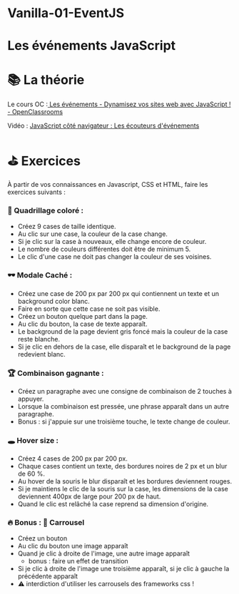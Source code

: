 # Vanilla-01-EventJS

# Les événements JavaScript



# 📚️ La théorie

Le cours OC :[ Les événements - Dynamisez vos sites web avec JavaScript ! - OpenClassrooms](https://openclassrooms.com/en/courses/1916641-dynamisez-vos-sites-web-avec-javascript/1918968-les-evenements)

Vidéo : [JavaScript côté navigateur : Les écouteurs d'événements](https://www.youtube.com/watch?v=55EXq7ZjL4Q&list=PLjwdMgw5TTLXgsTQE_1PpRkC_yX47ZcGV&index=24)


# ⛳ Exercices

À partir de vos connaissances en Javascript, CSS et HTML, faire les exercices suivants :


### **🔳 Quadrillage coloré :**



* Créez 9 cases de taille identique.
* Au clic sur une case, la couleur de la case change.
* Si je clic sur la case à nouveaux, elle change encore de couleur.
* Le nombre de couleurs différentes doit être de minimum 5.
* Le clic d'une case ne doit pas changer la couleur de ses voisines.


### **🕶️ Modale Caché :**



* Créez une case de 200 px par 200 px qui contiennent un texte et un background color blanc.
* Faire en sorte que cette case ne soit pas visible.
* Créez un bouton quelque part dans la page.
* Au clic du bouton, la case de texte apparaît.
* Le background de la page devient gris foncé mais la couleur de la case reste blanche.
* Si je clic en dehors de la case, elle disparaît et le background de la page redevient blanc.


### **🏆️ Combinaison gagnante :**



* Créez un paragraphe avec une consigne de combinaison de 2 touches à appuyer.
* Lorsque la combinaison est pressée, une phrase apparaît dans un autre paragraphe.
* Bonus : si j'appuie sur une troisième touche, le texte change de couleur.


### **🕳️ Hover size :**



* Créez 4 cases de 200 px par 200 px.
* Chaque cases contient un texte, des bordures noires de 2 px et un blur de 60 %.
* Au hover de la souris le blur disparaît et les bordures deviennent rouges.
* Si je maintiens le clic de la souris sur la case, les dimensions de la case deviennent 400px de large pour 200 px de haut.
* Quand le clic est relâché la case reprend sa dimension d'origine.


### **🔥 Bonus : 🎠 Carrousel**



* Créez un bouton
* Au clic du bouton une image apparaît
* Quand je clic à droite de l'image, une autre image apparaît
    * bonus : faire un effet de transition
* Si je clic à droite de l'image une troisième apparaît, si je clic à gauche la précédente apparaît
* ⚠️ interdiction d'utiliser les carrousels des frameworks css !
